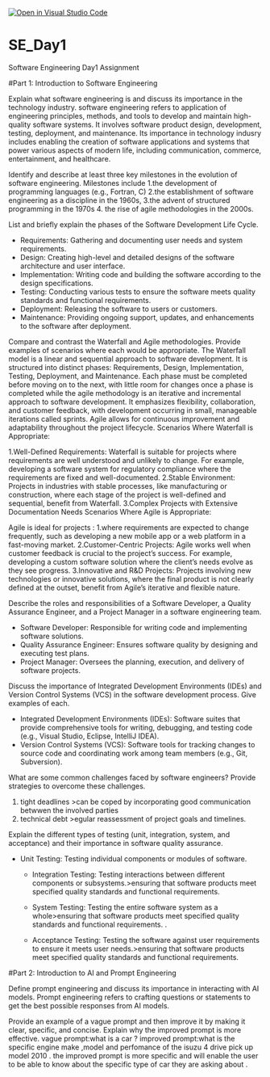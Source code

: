 [![Open in Visual Studio Code](https://classroom.github.com/assets/open-in-vscode-2e0aaae1b6195c2367325f4f02e2d04e9abb55f0b24a779b69b11b9e10269abc.svg)](https://classroom.github.com/online_ide?assignment_repo_id=15575117&assignment_repo_type=AssignmentRepo)
# SE_Day1
Software Engineering Day1 Assignment

#Part 1: Introduction to Software Engineering

Explain what software engineering is and discuss its importance in the technology industry.
software engineering refers to application of engineering principles, methods, and tools to develop and maintain high-quality software systems. It involves software product design, development, testing, deployment, and maintenance.
Its importance in technology indusry includes enabling the creation of software applications and systems that power various aspects of modern life, including communication, commerce, entertainment, and healthcare.

Identify and describe at least three key milestones in the evolution of software engineering.
 Milestones include
 1.the development of programming languages (e.g., Fortran, C)
 2.the establishment of software engineering as a discipline in the 1960s,
 3.the advent of structured programming in the 1970s
 4. the rise of agile methodologies in the 2000s.


List and briefly explain the phases of the Software Development Life Cycle.
  - Requirements: Gathering and documenting user needs and system requirements.
  - Design: Creating high-level and detailed designs of the software architecture and user interface.
  - Implementation: Writing code and building the software according to the design specifications.
  - Testing: Conducting various tests to ensure the software meets quality standards and functional requirements.
  - Deployment: Releasing the software to users or customers.
  - Maintenance: Providing ongoing support, updates, and enhancements to the software after deployment.



Compare and contrast the Waterfall and Agile methodologies. Provide examples of scenarios where each would be appropriate.
The Waterfall model is a linear and sequential approach to software development. It is structured into distinct phases: Requirements, Design, Implementation, Testing, Deployment, and Maintenance. Each phase must be completed before moving on to the next, with little room for changes once a phase is completed while the agile methodology is an iterative and incremental approach to software development. It emphasizes flexibility, collaboration, and customer feedback, with development occurring in small, manageable iterations called sprints. Agile allows for continuous improvement and adaptability throughout the project lifecycle.
Scenarios Where Waterfall is Appropriate:

 1.Well-Defined Requirements: Waterfall is suitable for projects where requirements are well understood and unlikely to change. For example, developing a software system for regulatory compliance where the requirements are fixed and well-documented.
2.Stable Environment: Projects in industries with stable processes, like manufacturing or construction, where each stage of the project is well-defined and sequential, benefit from Waterfall.
3.Complex Projects with Extensive Documentation Needs
Scenarios Where Agile is Appropriate:

 Agile is ideal for projects :
 1.where requirements are expected to change frequently, such as developing a new mobile app or a web platform in a fast-moving market.
2.Customer-Centric Projects: Agile works well when customer feedback is crucial to the project’s success. For example, developing a custom software solution where the client’s needs evolve as they see progress.
3.Innovative and R&D Projects: Projects involving new technologies or innovative solutions, where the final product is not clearly defined at the outset, benefit from Agile’s iterative and flexible nature.

Describe the roles and responsibilities of a Software Developer, a Quality Assurance Engineer, and a Project Manager in a software engineering team.
  - Software Developer: Responsible for writing code and implementing software solutions.
  - Quality Assurance Engineer: Ensures software quality by designing and executing test plans.
  - Project Manager: Oversees the planning, execution, and delivery of software projects.
  

Discuss the importance of Integrated Development Environments (IDEs) and Version Control Systems (VCS) in the software development process. Give examples of each.

 - Integrated Development Environments (IDEs): Software suites that provide comprehensive tools for writing, debugging, and testing code (e.g., Visual Studio, Eclipse, IntelliJ IDEA).
  - Version Control Systems (VCS): Software tools for tracking changes to source code and coordinating work among team members (e.g., Git, Subversion).

What are some common challenges faced by software engineers? Provide strategies to overcome these challenges.
1. tight deadlines >can be coped by incorporating good communication betwwen the involved parties
2. technical debt >egular reassessment of project goals and timelines.

Explain the different types of testing (unit, integration, system, and acceptance) and their importance in software quality assurance.
- Unit Testing: Testing individual components or modules of software.
  - Integration Testing: Testing interactions between different components or subsystems.>ensuring that software products meet specified quality standards and functional requirements.

  - System Testing: Testing the entire software system as a whole>ensuring that software products meet specified quality standards and functional requirements.
.
  - Acceptance Testing: Testing the software against user requirements to ensure it meets user needs.>ensuring that software products meet specified quality standards and functional requirements.



#Part 2: Introduction to AI and Prompt Engineering


Define prompt engineering and discuss its importance in interacting with AI models.
Prompt engineering refers to  crafting questions or statements to get the best possible responses from AI models. 



Provide an example of a vague prompt and then improve it by making it clear, specific, and concise. Explain why the improved prompt is more effective.
vague prompt:what is a car ?
improved prompt:what is the specific engine make ,model and perfomance of the isuzu 4 drive pick up model 2010 .
the improved prompt is more  specific and will enable the user to be able to know about the specific type of car they are asking about .
